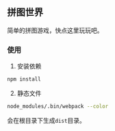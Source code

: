 ## 拼图世界

简单的拼图游戏，快点这里玩玩吧。

### 使用
1. 安装依赖
```bash
npm install
```
2. 静态文件
```bash
node_modules/.bin/webpack --color
```
会在根目录下生成`dist`目录。
